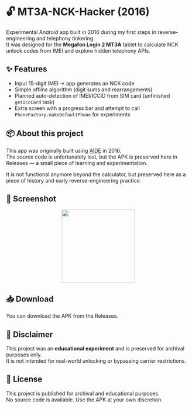 # 🔓 MT3A-NCK-Hacker (2016)

Experimental Android app built in 2016 during my first steps in reverse-engineering and telephony tinkering.  
It was designed for the **Megafon Login 2 MT3A** tablet to calculate NCK unlock codes from IMEI and explore hidden telephony APIs.

## ✨ Features

- Input 15-digit IMEI → app generates an NCK code  
- Simple offline algorithm (digit sums and rearrangements)  
- Planned auto-detection of IMEI/ICCID from SIM card (unfinished `getIccCard` task)  
- Extra screen with a progress bar and attempt to call `PhoneFactory.makeDefaultPhone` for experiments  

## 📦 About this project

This app was originally built using [AIDE](https://www.android-ide.com/) in 2016.  
The source code is unfortunately lost, but the APK is preserved here in Releases — a small piece of learning and experimentation.

It is not functional anymore beyond the calculator, but preserved here as a piece of history and early reverse-engineering practice.

## 📸 Screenshot

<p align="center">
  <img src="https://github.com/user-attachments/assets/2b72a2c9-b05f-4b39-8385-b739c2e4c409" width="200" />
</p>

## 📥 Download

You can download the APK from the Releases.

## 🛑 Disclaimer

This project was an **educational experiment** and is preserved for archival purposes only.  
It is not intended for real-world unlocking or bypassing carrier restrictions.

## 🛑 License

This project is published for archival and educational purposes.  
No source code is available. Use the APK at your own discretion.
